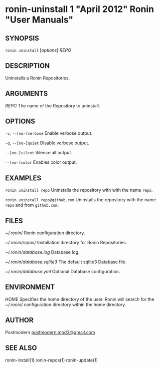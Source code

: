 # ronin-uninstall 1 "April 2012" Ronin "User Manuals"

## SYNOPSIS

`ronin uninstall` [*options*] *REPO*

## DESCRIPTION

Uninstalls a Ronin Repositories.

## ARGUMENTS

*REPO*
	The name of the Repository to uninstall.

## OPTIONS

`-v`, `--[no-]verbose`
	Enable verbose output.

`-q`, `--[no-]quiet`
	Disable verbose output.

`--[no-]silent`
	Silence all output.

`--[no-]color`
	Enables color output.

## EXAMPLES

`ronin uninstall repo`
	Uninstalls the repository with with the name `repo`.

`ronin uninstall repo@github.com`
	Uninstalls the repository with the name `repo` and from `github.com`.

## FILES

*~/.ronin/*
	Ronin configuration directory.

*~/.ronin/repos/*
	Installation directory for Ronin Repositories.

*~/.ronin/database.log*
	Database log.

*~/.ronin/database.sqlite3*
	The default sqlite3 Database file.

*~/.ronin/database.yml*
	Optional Database configuration.

## ENVIRONMENT

HOME
	Specifies the home directory of the user. Ronin will search for the
	*~/.ronin/* configuration directory within the home directory.

## AUTHOR

Postmodern <postmodern.mod3@gmail.com>

## SEE ALSO

ronin-install(1) ronin-repos(1) ronin-update(1)
